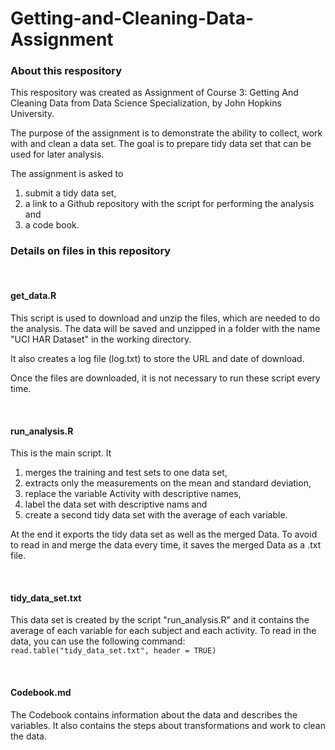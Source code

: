 Getting-and-Cleaning-Data-Assignment
================

### **About this respository**

This respository was created as Assignment of Course 3: Getting And
Cleaning Data from Data Science Specialization, by John Hopkins
University.

The purpose of the assignment is to demonstrate the ability to collect, work with and clean a data set. The goal is to prepare tidy data set that can be used for later analysis.

The assignment is asked to  
1. submit a tidy data set,  
2. a link to a Github repository with the script for performing the analysis and  
3. a code book. 


### **Details on files in this repository**  

<br>

####  **get_data.R**  

This script is used to download and unzip the files, which are needed to do the
analysis. The data will be saved and unzipped in a folder with the name "UCI HAR
Dataset" in the working directory.  

It also creates a log file (log.txt) to store the URL and date of download.

Once the files are downloaded, it is not necessary to run these script every time.

<br>

#### **run_analysis.R**  

This is the main script. It  
1. merges the training and test sets to one data set,  
2. extracts only the measurements on the mean and standard deviation,  
3. replace the variable Activity with descriptive names,  
4. label the data set with descriptive nams and  
5. create a second tidy data set with the average of each variable.  

At the end it exports the tidy data set as well as the merged Data. To avoid to read in and merge the data every time, it saves the merged Data as a .txt file.

<br>

#### **tidy_data_set.txt**  

This data set is created by the script "run_analysis.R" and it contains the average of each variable for each subject and each activity. To read in the data, you can use the following command:  
`read.table("tidy_data_set.txt", header = TRUE)`  

<br>

#### **Codebook.md**  

The Codebook contains information about the data and describes the variables. It also contains the steps about transformations and work to clean the data.
